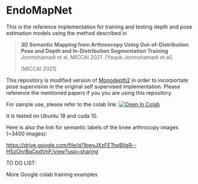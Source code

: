 
# EndoMapNet
This is the reference implementation for training and testing depth and pose estimation models using the method described in

> **3D Semantic Mapping from Arthroscopy Using Out-of-Distribution Pose and Depth and In-Distribution Segmentation Training**
Jonmohamadi et al, MICCAI 2021.
> [Yaqub Jonmohamadi et al]
>
> [MICCAI 2021]

This repository is modified version of [Monodepth2](https://github.com/nianticlabs/monodepth2) in order to incorportate pose supervision in the original self supervised implementation. Please reference the mentioned papers if you you are using this repository. 

For sample use, please refer to the colab link:
[![Open In Colab](https://colab.research.google.com/assets/colab-badge.svg)](https://colab.research.google.com/drive/13wVWBbMGv6unxN-NunVLSbl9ywwTdY8X?usp=sharing)



It is tested on Ubuntu 18 and cuda 10. 


Here is also the link for semantic labels of the knee arthrocopy images (~3400 images):

https://drive.google.com/file/d/1bwvJXzFETtwBIlgR--HSzOnrBqCpdVnF/view?usp=sharing


TO DO LIST:

More Google colab training examples

